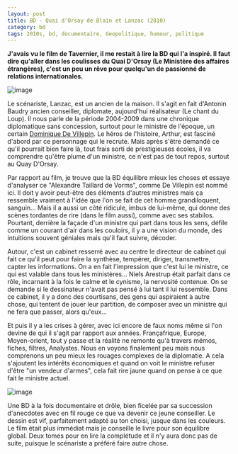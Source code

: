 ```yaml
---
layout: post
title: BD - Quai d'Orsay de Blain et Lanzac (2010)
category: bd
tags: 2010s, bd, documentaire, Geopolitique, humour, politique
---
```

**J'avais vu le film de Tavernier, il me restait à lire la BD qui l'a inspiré. Il faut dire qu'aller dans les coulisses du Quai D'Orsay (Le Ministère des affaires étrangères), c'est un peu un rêve pour quelqu'un de passionné de relations internationales.**

![image](https://filedn.eu/llqi9IBxlYouGRXYG2xlROb/img/2019/quaidorsay1.jpg)

Le scénariste, Lanzac, est un ancien de la maison. Il s'agit en fait d'Antonin Baudry ancien conseiller, diplomate, aujourd'hui réalisateur (Le chant du Loup). Il nous parle de la période 2004-2009 dans une chronique diplomatique sans concession, surtout pour le ministre de l'époque, un certain <a href="https://fr.wikipedia.org/wiki/Dominique_de_Villepin">Dominique De Villepin</a>. Le héros de l'histoire, Arthur, est fasciné d'abord par ce personnage qui le recrute. Mais après s'être demandé ce qu'il pourrait bien faire là, tout frais sorti de prestigieuses écoles, il va comprendre qu'être plume d'un ministre, ce n'est pas de tout repos, surtout au Quay D'Orsay. 

Par rapport au film, je trouve que la BD équilibre mieux les choses et essaye d'analyser ce "Alexandre Taillard de Vorms", comme De Villepin est nommé ici. Il doit y avoir peut-être des éléments d'autres ministres mais ça ressemble vraiment à l'idée que l'on se fait de cet homme grandiloquent, sanguin... Mais il a aussi un côté ridicule, imbus de lui-même, qui donne des scènes tordantes de rire (dans le film aussi), comme avec ses stabilos. Pourtant, derrière la façade d'un ministre qui part dans tous les sens, défile comme un courant d'air dans les couloirs, il y a une vision du monde, des intuitions souvent géniales mais qu'il faut suivre, décoder.

Autour, c'est un cabinet resserré avec au centre le directeur de cabinet qui fait ce qu'il peut pour faire la synthèse, tempérer, diriger, transmettre, capter les informations. On a en fait l'impression que c'est lui le ministre, ce qui est valable dans tous les ministères... Niels Arestrup était parfait dans ce rôle, incarnant à la fois le calme et le cynisme, la nervosité contenue. On se demande si le dessinateur n'avait pas pensé à lui tant il lui ressemble. Dans ce cabinet, il y a donc des courtisans, des gens qui aspiraient à autre chose, qui tentent de jouer leur partition, de composer avec un ministre qui ne fera que passer, alors qu'eux...

Et puis il y a les crises à gérer, avec ici encore de faux noms même si l'on devine de qui il s'agit par rapport aux années. Françafrique, Europe, Moyen-orient, tout y passe et la réalité ne remonte qu'à travers mémos, fiches, filtres, Analystes. Nous en voyons finalement peu mais nous comprenons un peu mieux les rouages complexes de la diplomatie. A cela s'ajoutent les intérêts économiques et quand on voit le ministre refuser d'être "un vendeur d'armes", cela fait rire jaune quand on pense à ce que fait le ministre actuel. 

![image](https://filedn.eu/llqi9IBxlYouGRXYG2xlROb/img/2019/quaidorsay2.jpg)

Une BD à la fois documentaire et drôle, bien ficelée par sa succession d'anecdotes avec en fil rouge ce que va devenir ce jeune conseiller. Le dessin est vif, parfaitement adapté au ton choisi, jusque dans les couleurs. Le film était plus immédiat mais je conseille le livre pour son équilibre global. Deux tomes pour en lire la complétude et il n'y aura donc pas de suite, puisque le scénariste a préféré faire autre chose. 

